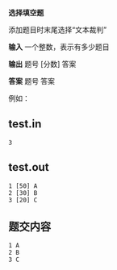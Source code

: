 **选择填空题**

添加题目时末尾选择“文本裁判”

**输入**
一个整数，表示有多少题目

**输出**
题号 [分数] 答案

**答案**
题号 答案


例如：

test.in
----
```
3
```

test.out
----
```
1 [50] A
2 [30] B
3 [20] C
```

题交内容
----
```
1 A
2 B
3 C
```
